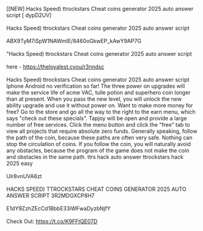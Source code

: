 [[NEW] Hacks Speed) ttrockstars Cheat coins generator 2025 auto answer script [ dypD2UV]
<br>
<br>Hacks Speed) ttrockstars Cheat coins generator 2025 auto answer script
<br>
<br>ABX9TyM7iSpW1NAWmIE/8460oGkwEP_kAwY9AP7G
<br>
<br>"Hacks Speed) ttrockstars Cheat coins generator 2025 auto answer script
<br>
<br>here - https://theloyalest.cyou/r3nndsc
<br>
<br>Hacks Speed) ttrockstars Cheat coins generator 2025 auto answer script Iphone Android no verification so far! The three power on upgrades will make the service life of acme VAC, tulle potion and superhero coin longer than at present. When you pass the new level, you will unlock the new ability upgrade and use it without power on. Want to make more money for free? Go to the store and go all the way to the right to the earn menu, which says \"check out these specials\". Tapjoy will be open and provide a large number of free services. Click the menu button and click the \"free\" tab to view all projects that require absolute zero funds. Generally speaking, follow the path of the coin, because these paths are often very safe. Nothing can stop the circulation of coins. If you follow the coin, you will naturally avoid any obstacles, because the program of the game does not make the coin and obstacles in the same path. ttrs hack auto answer ttrockstars hack 2025 easy
<br>
<br>Ulr8vnUVA6zt
<br>
<br>HACKS SPEED) TTROCKSTARS CHEAT COINS GENERATOR 2025 AUTO ANSWER SCRIPT 3R2MDGXCP8H7
<br>
<br>E1dY9ZzhZEcCd1BbbE33iWFwaDyzbNjfY
<br>
<br>Check Out: https://t.co/K9FFtQE07D
<br>
